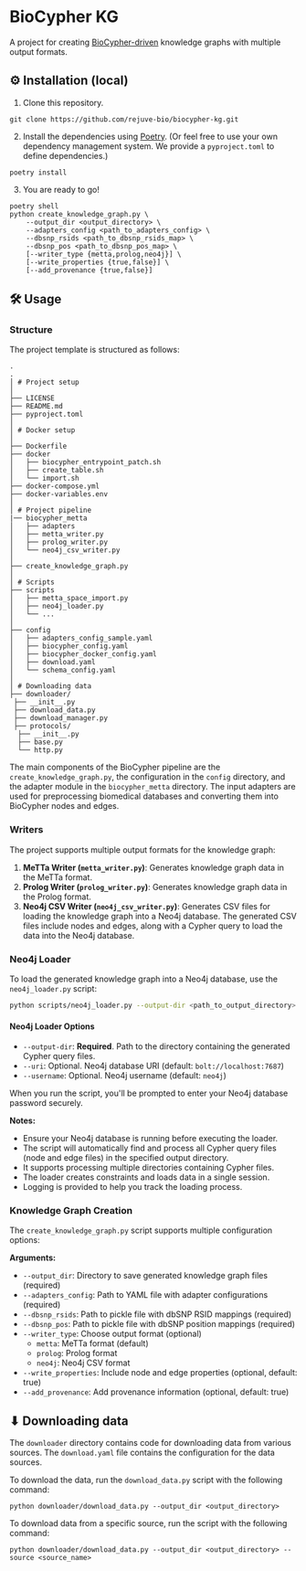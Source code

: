 # BioCypher KG

A project for creating [BioCypher-driven](https://github.com/biocypher/biocypher) knowledge graphs with multiple output formats.

## ⚙️ Installation (local)

1. Clone this repository.
```{bash}
git clone https://github.com/rejuve-bio/biocypher-kg.git
```

2. Install the dependencies using [Poetry](https://python-poetry.org/). (Or feel
 free to use your own dependency management system. We provide a `pyproject.toml`
 to define dependencies.)
```{bash}
poetry install
```

3. You are ready to go!
```{bash}
poetry shell
python create_knowledge_graph.py \
    --output_dir <output_directory> \
    --adapters_config <path_to_adapters_config> \
    --dbsnp_rsids <path_to_dbsnp_rsids_map> \
    --dbsnp_pos <path_to_dbsnp_pos_map> \
    [--writer_type {metta,prolog,neo4j}] \
    [--write_properties {true,false}] \
    [--add_provenance {true,false}]
```

## 🛠 Usage

### Structure
The project template is structured as follows:
```
.
.
│ # Project setup
│
├── LICENSE
├── README.md
├── pyproject.toml
│
│ # Docker setup
│
├── Dockerfile
├── docker
│   ├── biocypher_entrypoint_patch.sh
│   ├── create_table.sh
│   └── import.sh
├── docker-compose.yml
├── docker-variables.env
│
│ # Project pipeline
|── biocypher_metta
│   ├── adapters
│   ├── metta_writer.py
│   ├── prolog_writer.py
│   └── neo4j_csv_writer.py
│
├── create_knowledge_graph.py
│ 
│ # Scripts
├── scripts
│   ├── metta_space_import.py
│   ├── neo4j_loader.py
│   └── ...
│
├── config
│   ├── adapters_config_sample.yaml
│   ├── biocypher_config.yaml
│   ├── biocypher_docker_config.yaml
│   ├── download.yaml
│   └── schema_config.yaml
│
│ # Downloading data
├── downloader/
 ├── __init__.py
 ├── download_data.py
 ├── download_manager.py
 ├── protocols/
  ├── __init__.py
  ├── base.py
  └── http.py
```

The main components of the BioCypher pipeline are the
`create_knowledge_graph.py`, the configuration in the `config` directory, and
the adapter module in the `biocypher_metta` directory. The input adapters are used for preprocessing biomedical
databases and converting them into BioCypher nodes and edges. 

### Writers
The project supports multiple output formats for the knowledge graph:

1. **MeTTa Writer (`metta_writer.py`)**: Generates knowledge graph data in the MeTTa format.
2. **Prolog Writer (`prolog_writer.py`)**: Generates knowledge graph data in the Prolog format.
3. **Neo4j CSV Writer (`neo4j_csv_writer.py`)**: Generates CSV files for loading the knowledge graph into a Neo4j database. The generated CSV files include nodes and edges, along with a Cypher query to load the data into the Neo4j database.

### Neo4j Loader
To load the generated knowledge graph into a Neo4j database, use the `neo4j_loader.py` script:

```bash
python scripts/neo4j_loader.py --output-dir <path_to_output_directory>
```

#### Neo4j Loader Options
- `--output-dir`: **Required**. Path to the directory containing the generated Cypher query files.
- `--uri`: Optional. Neo4j database URI (default: `bolt://localhost:7687`)
- `--username`: Optional. Neo4j username (default: `neo4j`)

When you run the script, you'll be prompted to enter your Neo4j database password securely.

**Notes:**
- Ensure your Neo4j database is running before executing the loader.
- The script will automatically find and process all Cypher query files (node and edge files) in the specified output directory.
- It supports processing multiple directories containing Cypher files.
- The loader creates constraints and loads data in a single session.
- Logging is provided to help you track the loading process.

### Knowledge Graph Creation
The `create_knowledge_graph.py` script supports multiple configuration options:

**Arguments:**
- `--output_dir`: Directory to save generated knowledge graph files (required)
- `--adapters_config`: Path to YAML file with adapter configurations (required)
- `--dbsnp_rsids`: Path to pickle file with dbSNP RSID mappings (required)
- `--dbsnp_pos`: Path to pickle file with dbSNP position mappings (required)
- `--writer_type`: Choose output format (optional)
  - `metta`: MeTTa format (default)
  - `prolog`: Prolog format
  - `neo4j`: Neo4j CSV format
- `--write_properties`: Include node and edge properties (optional, default: true)
- `--add_provenance`: Add provenance information (optional, default: true)

## ⬇ Downloading data
The `downloader` directory contains code for downloading data from various sources.
The `download.yaml` file contains the configuration for the data sources.

To download the data, run the `download_data.py` script with the following command:
```{bash}
python downloader/download_data.py --output_dir <output_directory>
```

To download data from a specific source, run the script with the following command:
```{bash}
python downloader/download_data.py --output_dir <output_directory> --source <source_name>
```
